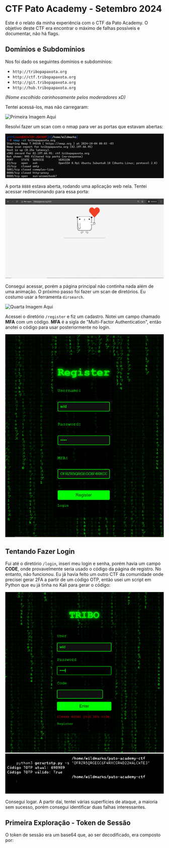 # CTF Pato Academy - Setembro 2024

Este é o relato da minha experiência com o CTF da Pato Academy. O objetivo deste CTF era encontrar o máximo de falhas possíveis e documentar, não há flags.

## Domínios e Subdomínios

Nos foi dado os seguintes domínios e subdomínios:

- `http://tribopapaxota.org`
- `http://ctf.tribopapaxota.org`
- `http://git.tribopapaxota.org`
- `http://hub.tribopapaxota.org`

*(Nome escolhido carinhosamente pelos moderadores xD)*

Tentei acessá-los, mas não carregaram:

![Primeira Imagem Aqui](https://i.imgur.com/w56Z5GP.png)

Resolvi fazer um scan com o nmap para ver as portas que estavam abertas:

![Segunda Imagem Aqui](./Imagens/2.jpg)

A porta `8888` estava aberta, rodando uma aplicação web nela. Tentei acessar redirecionando para essa porta:

![Terceira Imagem Aqui](./Imagens/3.jpg)

Consegui acessar, porém a página principal não continha nada além de uma animação. O próximo passo foi fazer um scan de diretórios. Eu costumo usar a ferramenta `dirsearch`.

![Quarta Imagem Aqui](#)

Acessei o diretório `/register` e fiz um cadastro. Notei um campo chamado **MFA** com um código. **MFA** é a sigla de "Multi-Factor Authentication", então anotei o código para usar posteriormente no login.

![Quinta Imagem Aqui](./Imagens/5.jpg)

## Tentando Fazer Login

Fui até o diretório `/login`, inseri meu login e senha, porém havia um campo **CODE**, onde provavelmente seria usado o código da página de registro. No entanto, não funcionou. Eu já havia feito um outro CTF da comunidade onde precisei gerar 2FA a partir de um código OTP, então usei um script em Python que eu já tinha no Kali para gerar o código:

![Sexta Imagem Aqui](./Imagens/6.jpg)
![Sétima Imagem Aqui](./Imagens/7.svg)

Consegui logar. A partir daí, tentei várias superfícies de ataque, a maioria sem sucesso, porém consegui identificar duas falhas interessantes.

## Primeira Exploração - Token de Sessão

O token de sessão era um base64 que, ao ser decodificado, era composto por:

